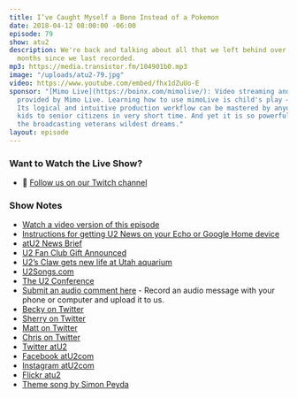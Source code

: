 ```yaml
---
title: I’ve Caught Myself a Bono Instead of a Pokemon
date: 2018-04-12 08:00:00 -06:00
episode: 79
show: atu2
description: We're back and talking about all that we left behind over the last 3
  months since we last recorded.
mp3: https://media.transistor.fm/104901b0.mp3
image: "/uploads/atu2-79.jpg"
video: https://www.youtube.com/embed/fhx1dZuUo-E
sponsor: "[Mimo Live](https://boinx.com/mimolive/): Video streaming and production
  provided by Mimo Live. Learning how to use mimoLive is child's play – literally.
  Its logical and intuitive production workflow can be mastered by anyone from school
  kids to senior citizens in very short time. And yet it is so powerful, it also satisfies
  the broadcasting veterans wildest dreams."
layout: episode
---
```


### Want to Watch the Live Show?

* 💙 [Follow us on our Twitch channel](https://www.twitch.tv/goodstuff_fm)

### Show Notes

* [Watch a video version of this episode](https://www.youtube.com/watch?v=fhx1dZuUo-E)
* [Instructions for getting U2 News on your Echo or Google Home device](https://www.atu2.com/news/new-get-u2-news-via-amazon-echo-google-home-and-siri-devices.html)
* [atU2 News Brief](https://anchor.fm/atu2)
* [U2 Fan Club Gift Announced](https://www.atu2.com/news/new-u2-fan-club-gift-announced-for-2018.html)
* [U2’s Claw gets new life at Utah aquarium](https://www.atu2.com/news/u2-claw-gets-new-life-at-utah-aquarium.html)
* [U2Songs.com](http://www.u2songs.com)
* [The U2 Conference](http://u2conference.com)
* [Submit an audio comment here](https://www.dropbox.com/request/GA6MTwhVo618jrGPyDuE) - Record an audio message with your phone or computer and upload it to us.
* [Becky on Twitter](https://twitter.com/bmyers)
* [Sherry on Twitter](https://twitter.com/atu2comsherry)
* [Matt on Twitter](https://twitter.com/mattmcgee)
* [Chris on Twitter](https://twitter.com/iChris)
* [Twitter atU2](https://twitter.com/atu2)
* [Facebook atU2com](https://www.facebook.com/atu2com)
* [Instagram atU2com](https://www.instagram.com/atu2com/)
* [Flickr atu2](https://www.flickr.com/photos/atu2com/)
* [Theme song by Simon Peyda](https://simonpeyda.wordpress.com/2016/04/06/how-to-dismantle-a-sirens-song-the-making-of-a-podcast-theme/)
